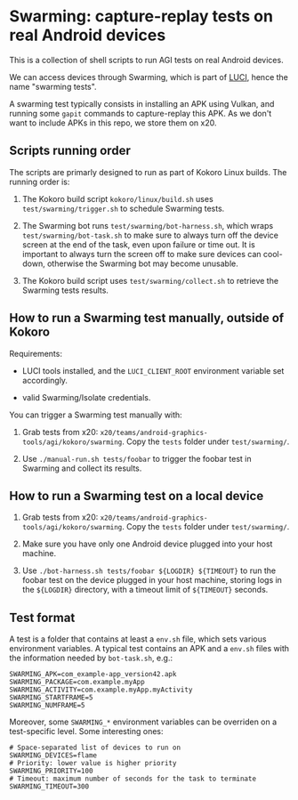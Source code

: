 # Swarming: capture-replay tests on real Android devices

This is a collection of shell scripts to run AGI tests on real Android devices.

We can access devices through Swarming, which is part of
[LUCI](https://chromium.googlesource.com/infra/infra/+/master/doc/users/services/about_luci.md),
hence the name "swarming tests".

A swarming test typically consists in installing an APK using Vulkan, and
running some `gapit` commands to capture-replay this APK. As we don't want to
include APKs in this repo, we store them on x20.

## Scripts running order

The scripts are primarly designed to run as part of Kokoro Linux builds. The
running order is:

1. The Kokoro build script `kokoro/linux/build.sh` uses `test/swarming/trigger.sh` to
   schedule Swarming tests.

2. The Swarming bot runs `test/swarming/bot-harness.sh`, which wraps
   `test/swarming/bot-task.sh` to make sure to always turn off the device screen
   at the end of the task, even upon failure or time out. It is important to
   always turn the screen off to make sure devices can cool-down, otherwise the
   Swarming bot may become unusable.

3. The Kokoro build script uses `test/swarming/collect.sh` to retrieve the
   Swarming tests results.

## How to run a Swarming test manually, outside of Kokoro

Requirements:

- LUCI tools installed, and the `LUCI_CLIENT_ROOT` environment variable set
  accordingly.

- valid Swarming/Isolate credentials.

You can trigger a Swarming test manually with:

1. Grab tests from x20:
   `x20/teams/android-graphics-tools/agi/kokoro/swarming`. Copy the `tests`
   folder under `test/swarming/`.

2. Use `./manual-run.sh tests/foobar` to trigger the foobar test in Swarming and
   collect its results.

## How to run a Swarming test on a local device

1. Grab tests from x20:
   `x20/teams/android-graphics-tools/agi/kokoro/swarming`. Copy the `tests`
   folder under `test/swarming/`.

2. Make sure you have only one Android device plugged into your host machine.

3. Use `./bot-harness.sh tests/foobar ${LOGDIR} ${TIMEOUT}` to run the foobar
   test on the device plugged in your host machine, storing logs in the
   `${LOGDIR}` directory, with a timeout limit of `${TIMEOUT}` seconds.

## Test format

A test is a folder that contains at least a `env.sh` file, which sets various
environment variables. A typical test contains an APK and a `env.sh` files with
the information needed by `bot-task.sh`, e.g.:

```
SWARMING_APK=com_example-app_version42.apk
SWARMING_PACKAGE=com.example.myApp
SWARMING_ACTIVITY=com.example.myApp.myActivity
SWARMING_STARTFRAME=5
SWARMING_NUMFRAME=5
```

Moreover, some `SWARMING_*` environment variables can be overriden on a
test-specific level. Some interesting ones:

```
# Space-separated list of devices to run on
SWARMING_DEVICES=flame
# Priority: lower value is higher priority
SWARMING_PRIORITY=100
# Timeout: maximum number of seconds for the task to terminate
SWARMING_TIMEOUT=300
```
